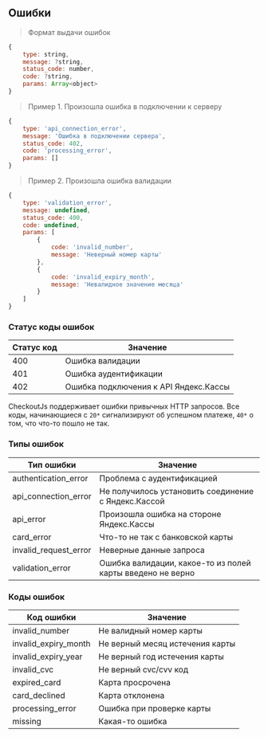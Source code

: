 ## <a name="yc-errors">Ошибки</a>

> Формат выдачи ошибок

```js
{
    type: string,
    message: ?string,
    status_code: number,
    code: ?string,
    params: Array<object>
}
```

> Пример 1. Произошла ошибка в подключении к серверу

```js
{
    type: 'api_connection_error',
    message: 'Ошибка в подключении сервера',
    status_code: 402,
    code: 'processing_error',
    params: []
}
```


> Пример 2. Произошла ошибка валидации

```js
{
    type: 'validation_error',
    message: undefined,
    status_code: 400,
    code: undefined,
    params: [
        {
            code: 'invalid_number',
            message: 'Неверный номер карты'
        },
        {
            code: 'invalid_expiry_month',
            message: 'Невалидное значение месяца'
        }
    ]
}
```

### Статус коды ошибок

| Статус код | Значение |
| ---------- | -------- |
| 400        | Ошибка валидации |
| 401        | Ошибка аудентификации |
| 402        | Ошибка подключения к API Яндекс.Кассы |


CheckoutJs поддерживает ошибки привычных HTTP запросов. Все коды, начинающиеся с `20*` сигнализируют об успешном платеже,
`40*` о том, что что-то пошло не так.


### Типы ошибок

| Тип ошибки             | Значение  |
| ---------------------- | --------- |
| authentication_error   | Проблема с аудентификацией |
| api_connection_error   | Не получилось установить соединение с Яндекс.Кассой |
| api_error              | Произошла ошибка на стороне Яндекс.Кассы |
| card_error             | Что-то не так с банковской карты |
| invalid_request_error  | Неверные данные запроса |
| validation_error       | Ошибка валидации, какое-то из полей карты введено не верно |


### Коды ошибок

| Код ошибки | Значение |
| ---------- | -------- |
| invalid_number | Не валидный номер карты |
| invalid_expiry_month | Не верный месяц истечения карты |
| invalid_expiry_year | Не верный год истечения карты |
| invalid_cvc | Не верный cvc/cvv код |
| expired_card | Карта просрочена |
| card_declined | Карта отклонена |
| processing_error | Ошибка при проверке карты |
| missing | Какая-то ошибка |

